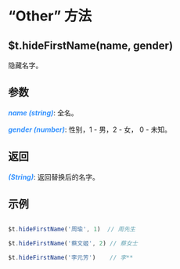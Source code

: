 # “Other” 方法

## $t.hideFirstName(name, gender)

隐藏名字。

## 参数

<i style="color: #3492ff;font-weight: 700;">name (string)</i>: 全名。

<i style="color: #3492ff;font-weight: 700;">gender (number)</i>: 性别，1 - 男，2 - 女， 0 - 未知。

## 返回

<i style="color: #3492ff;font-weight: 700;">(String)</i>: 返回替换后的名字。

## 示例

```javascript

$t.hideFirstName('周瑜', 1)  // 周先生

$t.hideFirstName('蔡文姬', 2) // 蔡女士

$t.hideFirstName('李元芳')    // 李**

```
